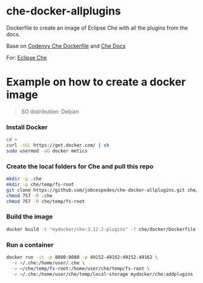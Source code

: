 # che-docker-allplugins
Dockerfile to create an image of Eclipse Che with all the plugins from the docs.

Base on [Codenvy Che Dockerfile](https://github.com/codenvy/dockerfiles/tree/master/base/che) and [Che Docs](https://eclipse-che.readme.io/docs/plug-ins)

For: [Eclipse Che](http://www.eclipse.org/che/)

# Example on how to create a docker image
> SO distribution: Debian

### Install Docker
```bash
cd ~
curl -sSL https://get.docker.com/ | sh
sudo usermod -aG docker metics
```
### Create the local folders for Che and pull this repo
```bash
mkdir -p .che
mkdir -p che/temp/fs-root
git clone https://github.com/jobcespedes/che-docker-allplugins.git che/docker
chmod 757 -R .che
chmod 757 -R che/temp/fs-root
```
### Build the image
```bash
docker build -t "mydocker/che:3.12.2-plugins" -f che/docker/Dockerfile che/docker
```
### Run a container
```bash
docker run -it -p 8080:8080 -p 49152-49162:49152-49162 \
  -v ~/.che:/home/user/.che \
  -v ~/che/temp/fs-root:/home/user/che/temp/fs-root \
  -v ~/.che:/home/user/che/temp/local-storage mydocker/che:addplugins
```
